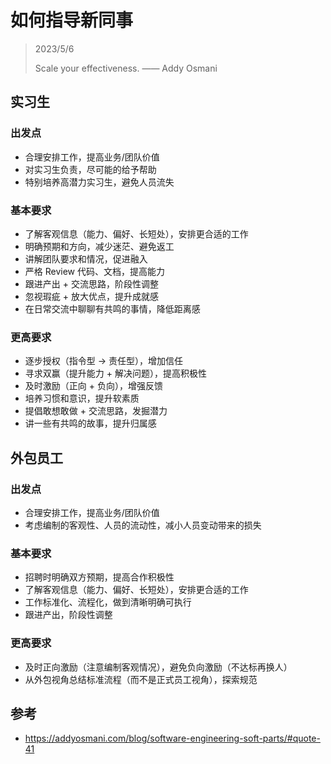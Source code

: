 # 如何指导新同事

> 2023/5/6
> 
> Scale your effectiveness. —— Addy Osmani

## 实习生

### 出发点

- 合理安排工作，提高业务/团队价值
- 对实习生负责，尽可能的给予帮助
- 特别培养高潜力实习生，避免人员流失

### 基本要求

- 了解客观信息（能力、偏好、长短处），安排更合适的工作
- 明确预期和方向，减少迷茫、避免返工
- 讲解团队要求和情况，促进融入
- 严格 Review 代码、文档，提高能力
- 跟进产出 + 交流思路，阶段性调整
- 忽视瑕疵 + 放大优点，提升成就感
- 在日常交流中聊聊有共鸣的事情，降低距离感

### 更高要求

- 逐步授权（指令型 -> 责任型），增加信任
- 寻求双赢（提升能力 + 解决问题），提高积极性
- 及时激励（正向 + 负向），增强反馈
- 培养习惯和意识，提升软素质
- 提倡敢想敢做 + 交流思路，发掘潜力
- 讲一些有共鸣的故事，提升归属感

## 外包员工

### 出发点

- 合理安排工作，提高业务/团队价值
- 考虑编制的客观性、人员的流动性，减小人员变动带来的损失

### 基本要求

- 招聘时明确双方预期，提高合作积极性
- 了解客观信息（能力、偏好、长短处），安排更合适的工作
- 工作标准化、流程化，做到清晰明确可执行
- 跟进产出，阶段性调整

### 更高要求

- 及时正向激励（注意编制客观情况），避免负向激励（不达标再换人）
- 从外包视角总结标准流程（而不是正式员工视角），探索规范

## 参考

- https://addyosmani.com/blog/software-engineering-soft-parts/#quote-41
